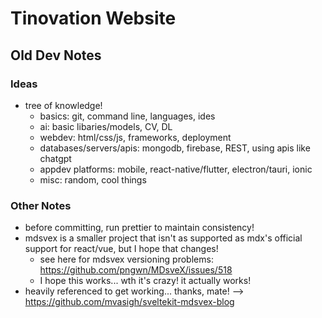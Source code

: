# Tinovation Website

## Old Dev Notes

### Ideas

- tree of knowledge!
  - basics: git, command line, languages, ides
  - ai: basic libaries/models, CV, DL
  - webdev: html/css/js, frameworks, deployment
  - databases/servers/apis: mongodb, firebase, REST, using apis like chatgpt
  - appdev platforms: mobile, react-native/flutter, electron/tauri, ionic
  - misc: random, cool things

### Other Notes

- before committing, run prettier to maintain consistency!
- mdsvex is a smaller project that isn't as supported as mdx's official support for react/vue, but I hope that changes!
  - see here for mdsvex versioning problems: https://github.com/pngwn/MDsveX/issues/518
  - I hope this works... wth it's crazy! it actually works!
- heavily referenced to get working... thanks, mate! --> https://github.com/mvasigh/sveltekit-mdsvex-blog
